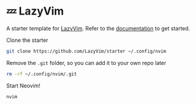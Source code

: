 # 💤 LazyVim

A starter template for [LazyVim](https://github.com/LazyVim/LazyVim).
Refer to the [documentation](https://lazyvim.github.io/installation) to get started.


Clone the starter

```bash
git clone https://github.com/LazyVim/starter ~/.config/nvim
```



Remove the `.git` folder, so you can add it to your own repo later

```bash
rm -rf ~/.config/nvim/.git
```


Start Neovim!

```bash
nvim
```

